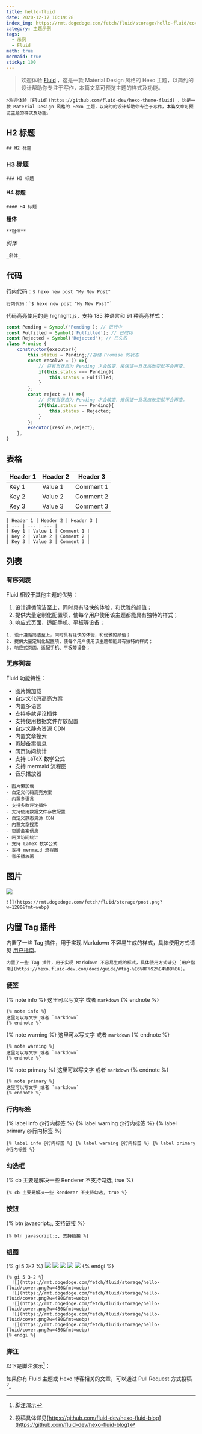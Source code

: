 ```yaml
---
title: hello-fluid
date: 2020-12-17 10:19:28
index_img: https://rmt.dogedoge.com/fetch/fluid/storage/hello-fluid/cover.png?w=480&fmt=webp
category: 主题示例
tags:
  - 示例
  - Fluid
math: true
mermaid: true
sticky: 100
---
```


>欢迎体验 [Fluid](https://github.com/fluid-dev/hexo-theme-fluid) ，这是一款 Material Design 风格的 Hexo 主题，以简约的设计帮助你专注于写作，本篇文章可预览主题的样式及功能。

```
>欢迎体验 [Fluid](https://github.com/fluid-dev/hexo-theme-fluid) ，这是一款 Material Design 风格的 Hexo 主题，以简约的设计帮助你专注于写作，本篇文章可预览主题的样式及功能。
```

<!-- more -->

## H2 标题

```
## H2 标题
```

### H3 标题

```
### H3 标题
```

#### H4 标题

```
#### H4 标题
```

**粗体**

```
**粗体**
```

_斜体_

```
_斜体_
```

## 代码

行内代码：`$ hexo new post "My New Post"`

```
行内代码：`$ hexo new post "My New Post"`
```

代码高亮使用的是 highlight.js，支持 185 种语言和 91 种高亮样式：

```js
const Pending = Symbol('Pending'); // 进行中
const Fulfilled = Symbol('Fulfilled'); // 已成功
const Rejected = Symbol('Rejected'); // 已失败
class Promise {
    constructor(executor){
        this.status = Pending;//存储 Promise 的状态
        const resolve = () =>{
            // 只有当状态为 Pending 才会改变，来保证一旦状态改变就不会再变。
            if(this.status === Pending){
                this.status = Fulfilled;
            }
        };
        const reject = () =>{
            // 只有当状态为 Pending 才会改变，来保证一旦状态改变就不会再变。
            if(this.status === Pending){
                this.status = Rejected;
            }
        };
        executor(resolve,reject);
    },
}
```

## 表格

| Header 1 | Header 2 | Header 3 |
| --- | --- | --- |
| Key 1 | Value 1 | Comment 1 |
| Key 2 | Value 2 | Comment 2 |
| Key 3 | Value 3 | Comment 3 |

```
| Header 1 | Header 2 | Header 3 |
| --- | --- | --- |
| Key 1 | Value 1 | Comment 1 |
| Key 2 | Value 2 | Comment 2 |
| Key 3 | Value 3 | Comment 3 |
```

## 列表

### 有序列表

Fluid 相较于其他主题的优势：

1. 设计遵循简洁至上，同时具有轻快的体验，和优雅的颜值；
2. 提供大量定制化配置项，使每个用户使用该主题都能具有独特的样式；
3. 响应式页面，适配手机、平板等设备；

```
1. 设计遵循简洁至上，同时具有轻快的体验，和优雅的颜值；
2. 提供大量定制化配置项，使每个用户使用该主题都能具有独特的样式；
3. 响应式页面，适配手机、平板等设备；
```

### 无序列表

Fluid 功能特性：

- 图片懒加载
- 自定义代码高亮方案
- 内置多语言
- 支持多款评论插件
- 支持使用数据文件存放配置
- 自定义静态资源 CDN
- 内置文章搜索
- 页脚备案信息
- 网页访问统计
- 支持 LaTeX 数学公式
- 支持 mermaid 流程图
- 音乐播放器

```
- 图片懒加载
- 自定义代码高亮方案
- 内置多语言
- 支持多款评论插件
- 支持使用数据文件存放配置
- 自定义静态资源 CDN
- 内置文章搜索
- 页脚备案信息
- 网页访问统计
- 支持 LaTeX 数学公式
- 支持 mermaid 流程图
- 音乐播放器
```

## 图片

![](https://rmt.dogedoge.com/fetch/fluid/storage/post.png?w=1280&fmt=webp)

```
![](https://rmt.dogedoge.com/fetch/fluid/storage/post.png?w=1280&fmt=webp)
```

## 内置 Tag 插件

内置了一些 Tag 插件，用于实现 Markdown 不容易生成的样式，具体使用方式请见 [用户指南](https://hexo.fluid-dev.com/docs/guide/#tag-%E6%8F%92%E4%BB%B6)。

```
内置了一些 Tag 插件，用于实现 Markdown 不容易生成的样式，具体使用方式请见 [用户指南](https://hexo.fluid-dev.com/docs/guide/#tag-%E6%8F%92%E4%BB%B6)。
```

### 便签

{% note info %}
这里可以写文字 或者 `markdown`
{% endnote %}

```
{% note info %}
这里可以写文字 或者 `markdown`
{% endnote %}
```

{% note warning %}
这里可以写文字 或者 `markdown`
{% endnote %}

```
{% note warning %}
这里可以写文字 或者 `markdown`
{% endnote %}
```

{% note primary %}
这里可以写文字 或者 `markdown`
{% endnote %}

```
{% note primary %}
这里可以写文字 或者 `markdown`
{% endnote %}
```

### 行内标签

{% label info @行内标签 %} {% label warning @行内标签 %} {% label primary @行内标签 %}

```
{% label info @行内标签 %} {% label warning @行内标签 %} {% label primary @行内标签 %}
```

### 勾选框

{% cb 主要是解决一些 Renderer 不支持勾选, true %}

```
{% cb 主要是解决一些 Renderer 不支持勾选, true %}
```

### 按钮

{% btn javascript:;, 支持链接 %}

```
{% btn javascript:;, 支持链接 %}
```

### 组图

{% gi 5 3-2 %}
  ![](https://rmt.dogedoge.com/fetch/fluid/storage/hello-fluid/cover.png?w=480&fmt=webp)
  ![](https://rmt.dogedoge.com/fetch/fluid/storage/hello-fluid/cover.png?w=480&fmt=webp)
  ![](https://rmt.dogedoge.com/fetch/fluid/storage/hello-fluid/cover.png?w=480&fmt=webp)
  ![](https://rmt.dogedoge.com/fetch/fluid/storage/hello-fluid/cover.png?w=480&fmt=webp)
  ![](https://rmt.dogedoge.com/fetch/fluid/storage/hello-fluid/cover.png?w=480&fmt=webp)
{% endgi %}

```
{% gi 5 3-2 %}
  ![](https://rmt.dogedoge.com/fetch/fluid/storage/hello-fluid/cover.png?w=480&fmt=webp)
  ![](https://rmt.dogedoge.com/fetch/fluid/storage/hello-fluid/cover.png?w=480&fmt=webp)
  ![](https://rmt.dogedoge.com/fetch/fluid/storage/hello-fluid/cover.png?w=480&fmt=webp)
  ![](https://rmt.dogedoge.com/fetch/fluid/storage/hello-fluid/cover.png?w=480&fmt=webp)
  ![](https://rmt.dogedoge.com/fetch/fluid/storage/hello-fluid/cover.png?w=480&fmt=webp)
{% endgi %}
```

### 脚注

以下是脚注演示[^1]：

如果你有 Fluid 主题或 Hexo 博客相关的文章，可以通过 Pull Request 方式投稿[^2]。

[^1]: 脚注演示
[^2]: 投稿具体详见[https://github.com/fluid-dev/hexo-fluid-blog](https://github.com/fluid-dev/hexo-fluid-blog)